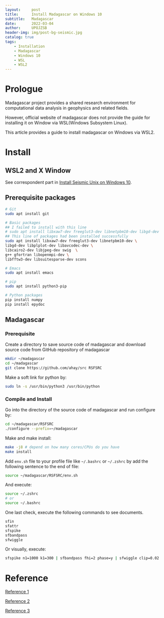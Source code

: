 ```yaml
---
layout:     post
title:      Install Madagascar on Windows 10
subtitle:   Madagascar
date:       2022-03-04
author:     UPOJZSB
header-img: img/post-bg-seismic.jpg
catalog: true
tags:
    - Installation
    - Madagascar
    - Windows 10
    - WSL
    - WSL2
---
```


# Prologue

Madagascar project provides a shared research environment for computational data analysis in geophysics and related fields.

However, official website of madagascar does not provide the guide for installing it on Window via WSL(Windows Subsystem Linux).

This article provides a guide to install madagascar on Windows via WSL2.

# Install
## WSL2 and X Window

See correspondent part in [Install Seismic Unix on Windows 10](https://upojzsb.github.io/2022/02/24/Install-Seismic-Unix-on-Windows-10/).

## Prerequisite packages

```sh
# Git
sudo apt install git

# Basic packages
## I failed to install with this line
# sudo apt install libxaw7-dev freeglut3-dev libnetpbm10-dev libgd-dev libplplot-dev libavcodec-dev libcairo2-dev libjpeg-dev swig python-dev python-numpy g++ gfortran libopenmpi-dev libfftw3-dev libsuitesparse-dev python-epydoc scons git emacs25
## This line of packages had been installed successfully
sudo apt install libxaw7-dev freeglut3-dev libnetpbm10-dev \
libgd-dev libplplot-dev libavcodec-dev \
libcairo2-dev libjpeg-dev swig  \
g++ gfortran libopenmpi-dev \
libfftw3-dev libsuitesparse-dev scons

# Emacs
sudo apt install emacs

# pip
sudo apt install python3-pip

# Python packages
pip install numpy
pip install epydoc
```

## Madagascar

### Prerequisite

Create a directory to save source code of madagascar and download source code from GitHub repository of madagascar

```sh
mkdir ~/madagascar
cd ~/madagascar
git clone https://github.com/ahay/src RSFSRC
```

Make a soft link for python by:
```sh
sudo ln -s /usr/bin/python3 /usr/bin/python
```

### Compile and Install

Go into the directory of the source code of madagascar and run configure by:

```sh
cd ~/madagascar/RSFSRC
./configure --prefix=~/madagascar
```

Make and make install:
```sh
make -j8 # depend on how many cores/CPUs do you have
make install
```

Add `env.sh` file to your profile file like `~/.bashrc` or `~/.zshrc` by add the following sentence to the end of file:

```sh
source ~/madagascar/RSFSRC/env.sh
```

And execute:

```sh
source ~/.zshrc
# or
source ~/.bashrc
```

One last check, execute the following commands to see documents.
```sh
sfin
sfattr
sfspike
sfbandpass
sfwiggle
```

Or visually, execute:

```sh
sfspike n1=1000 k1=300 | sfbandpass fhi=2 phase=y | sfwiggle clip=0.02 title="Welcome to Madagascar" | sfpen
```

# Reference
[Reference 1](https://blog.csdn.net/qq_45317164/article/details/121972078)

[Reference 2](https://www.reproducibility.org/wiki/Installation#Installation_from_source)

[Reference 3](https://www.reproducibility.org/wiki/Windows)
